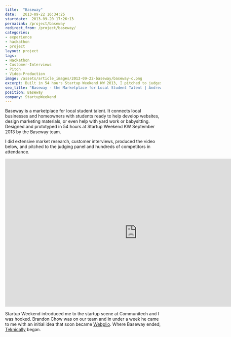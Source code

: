 ```yaml
---
title:  "Baseway"
date:   2013-09-22 16:34:25
startdate:  2013-09-20 17:26:13
permalink: /project/baseway
redirect_from: /project/baseway/
categories:
- experience
- hackathon
- project
layout: project
tags:
- Hackathon
- Customer-Interviews
- Pitch
- Video-Production
image: /assets/article_images/2013-09-22-baseway/baseway-c.png
excerpt: Built in 54 hours Startup Weekend KW 2013, I pitched to judges, did customer interviews, and produced our demo video.
seo_title: "Baseway - the Marketplace for Local Student Talent | Andrew Paradi"
position: Baseway
company: StartupWeekend
---
```


Baseway is a marketplace for local student talent. It connects local businesses and homeowners with students ready to help develop websites, design marketing materials, or even help with yard work or babysitting. Designed and prototyped in 54 hours at Startup Weekend KW September 2013 by the Baseway team.

I did extensive market research, customer interviews, produced the video below, and pitched to the judging panel and hundreds of competitors in attendance.

<iframe width="853" height="480" src="https://www.youtube-nocookie.com/embed/H0gECQlxbtQ?rel=0&amp;showinfo=0" frameborder="0" allowfullscreen></iframe>

Startup Weekend introduced me to the startup scene at Communitech and I was hooked. Brandon Chow was on our team and in under a week he came to me with an initial idea that soon became <a href="/project/teknically-webplio" target="_blank">Webplio</a>. Where Baseway ended, <a href="/project/teknically-webplio" target="_blank">Teknically</a> began.
